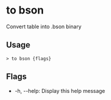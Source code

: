 # to bson
Convert table into .bson binary

## Usage
```shell
> to bson {flags} 
 ```

## Flags
* -h, --help: Display this help message


